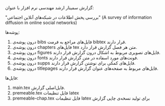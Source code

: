 گزارش سمینار ارشد مهندسی نرم افزار با عنوان:


 "بررسی پخش اطلاعات در شبکه‌های آنلاین اجتماعی"
(A survey of information diffusion in online social networks)


پوشه‌ها:


1. درون پوشه‌ی bibs فایل‌های مراجع به فرمت bibtex  قرار دارند.
2. درون پوشه‌ی chapters فایل‌های tex متن هر فصل گزارش قرار دارد.
3. درون پوشه‌ی figures فایل‌های تصویری مربوط به اشکال درون گزارش قرار دارند.
4. درون پوشه‌ی fonts فونت‌های مورد اسفاده در متن گزارش قرار دارند.
5. درون پوشه‌ی supps فایل‌های کمکی برای نوشتن گزارش قرار دارند.
6. درون پوشه‌ی titlepages فایل‌های مربوط به صفحه‌های عنوان گزارش قرار دارند.


فایل‌ها:


1. main.tex فایل‌اصلی گزارش.
2. premeable.tex  فایل‌ تنظیمات latex
3. premeable-chap.tex  فایل‌ تنظیمات latex برای تولید نسخه‌ی چاپی گزارش
